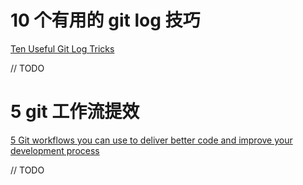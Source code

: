 # 10 个有用的 git log 技巧

[Ten Useful Git Log Tricks](https://hackernoon.com/ten-useful-git-log-tricks-7nt3yxy)

// TODO

# 5 git 工作流提效

[5 Git workflows you can use to deliver better code and improve your development process](https://zepel.io/blog/5-git-workflows-to-improve-development/)

// TODO
